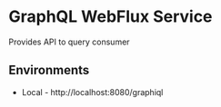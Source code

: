 # GraphQL WebFlux Service

Provides API to query consumer

## Environments

- Local - http://localhost:8080/graphiql

